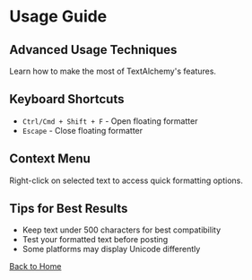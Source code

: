 # Usage Guide

## Advanced Usage Techniques

Learn how to make the most of TextAlchemy's features.

## Keyboard Shortcuts

- `Ctrl/Cmd + Shift + F` - Open floating formatter
- `Escape` - Close floating formatter

## Context Menu

Right-click on selected text to access quick formatting options.

## Tips for Best Results

- Keep text under 500 characters for best compatibility
- Test your formatted text before posting
- Some platforms may display Unicode differently

[Back to Home](/) 